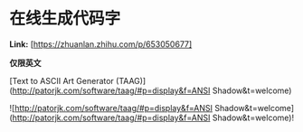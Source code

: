 # 在线生成代码字



 **Link:** [https://zhuanlan.zhihu.com/p/653050677]



**仅限英文**

  


[Text to ASCII Art Generator (TAAG)](http://patorjk.com/software/taag/#p=display&f=ANSI Shadow&t=welcome)

![http://patorjk.com/software/taag/#p=display&f=ANSI Shadow&t=welcome](http://patorjk.com/software/taag/#p=display&f=ANSI Shadow&t=welcome)!

